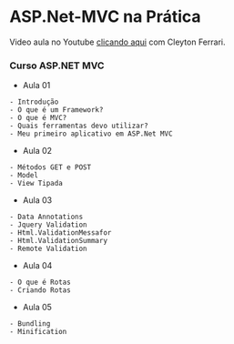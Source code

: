 # ASP.Net-MVC na Prática 
Video aula no Youtube [ clicando aqui](https://www.youtube.com/watch?v=VbA_JZJtKaY&list=PLE6C2832C9FF542A7&index=1)
com Cleyton Ferrari.



### Curso ASP.NET MVC

* Aula 01 
```
- Introdução
- O que é um Framework?
- O que é MVC?
- Quais ferramentas devo utilizar?
- Meu primeiro aplicativo em ASP.Net MVC
```

* Aula 02
```
- Métodos GET e POST
- Model
- View Tipada
```

* Aula 03
```
- Data Annotations
- Jquery Validation
- Html.ValidationMessafor
- Html.ValidationSummary
- Remote Validation
```

* Aula 04
```
- O que é Rotas
- Criando Rotas
```

* Aula 05
```
- Bundling
- Minification
```
